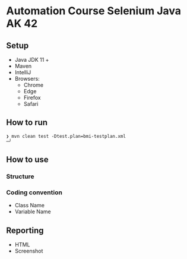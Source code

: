 # Automation Course Selenium Java AK 42


## Setup
- Java JDK 11 +
- Maven
- IntelliJ
- Browsers:
  - Chrome
  - Edge
  - Firefox
  - Safari

## How to run

```shell
❯ mvn clean test -Dtest.plan=bmi-testplan.xml                                                                                                                       ─╯
```

## How to use

### Structure

### Coding convention

- Class Name
- Variable Name

## Reporting
- HTML
- Screenshot